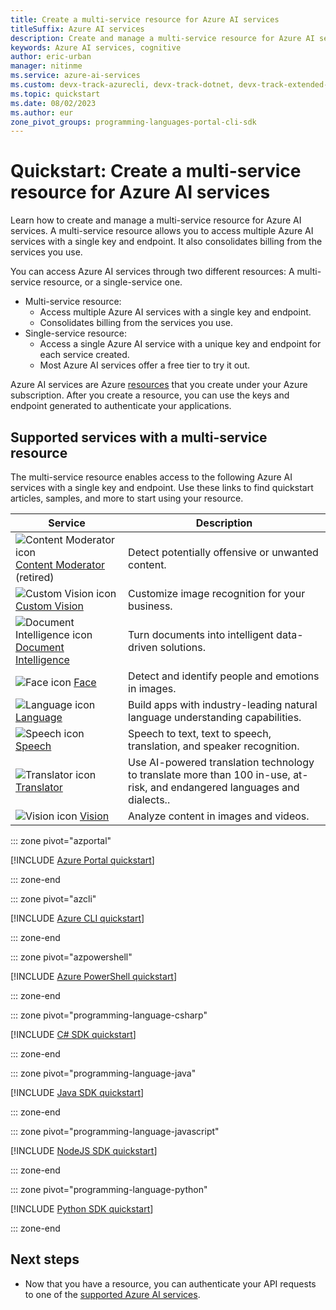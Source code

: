 ```yaml
---
title: Create a multi-service resource for Azure AI services
titleSuffix: Azure AI services
description: Create and manage a multi-service resource for Azure AI services.
keywords: Azure AI services, cognitive
author: eric-urban
manager: nitinme
ms.service: azure-ai-services
ms.custom: devx-track-azurecli, devx-track-dotnet, devx-track-extended-java, devx-track-js, devx-track-python, devx-track-azurepowershell
ms.topic: quickstart
ms.date: 08/02/2023
ms.author: eur
zone_pivot_groups: programming-languages-portal-cli-sdk
---
```


# Quickstart: Create a multi-service resource for Azure AI services

Learn how to create and manage a multi-service resource for Azure AI services. A multi-service resource allows you to access multiple Azure AI services with a single key and endpoint. It also consolidates billing from the services you use.

You can access Azure AI services through two different resources: A multi-service resource, or a single-service one.

* Multi-service resource:
    * Access multiple Azure AI services with a single key and endpoint.
    * Consolidates billing from the services you use.
* Single-service resource:
    * Access a single Azure AI service with a unique key and endpoint for each service created. 
    * Most Azure AI services offer a free tier to try it out.

Azure AI services are Azure [resources](../azure-resource-manager/management/manage-resources-portal.md) that you create under your Azure subscription. After you create a resource, you can use the keys and endpoint generated to authenticate your applications.

## Supported services with a multi-service resource

The multi-service resource enables access to the following Azure AI services with a single key and endpoint. Use these links to find quickstart articles, samples, and more to start using your resource.

| Service | Description |
| --- | --- |
| ![Content Moderator icon](./media/service-icons/content-moderator.svg) [Content Moderator](./content-moderator/index.yml) (retired) | Detect potentially offensive or unwanted content. |
| ![Custom Vision icon](./media/service-icons/custom-vision.svg) [Custom Vision](./custom-vision-service/index.yml) | Customize image recognition for your business. |
| ![Document Intelligence icon](./media/service-icons/document-intelligence.svg) [Document Intelligence](./document-intelligence/index.yml) | Turn documents into intelligent data-driven solutions. |
| ![Face icon](./media/service-icons/face.svg) [Face](./computer-vision/overview-identity.md) | Detect and identify people and emotions in images. |
| ![Language icon](./media/service-icons/language.svg) [Language](./language-service/index.yml) | Build apps with industry-leading natural language understanding capabilities. |
| ![Speech icon](./media/service-icons/speech.svg) [Speech](./speech-service/index.yml) | Speech to text, text to speech, translation, and speaker recognition. |
| ![Translator icon](./media/service-icons/translator.svg) [Translator](./translator/index.yml) | Use AI-powered translation technology to translate more than 100 in-use, at-risk, and endangered languages and dialects.. |
| ![Vision icon](./media/service-icons/vision.svg) [Vision](./computer-vision/index.yml) | Analyze content in images and videos. |

::: zone pivot="azportal"

[!INCLUDE [Azure Portal quickstart](includes/quickstarts/management-azportal.md)]

::: zone-end

::: zone pivot="azcli"

[!INCLUDE [Azure CLI quickstart](includes/quickstarts/management-azcli.md)]

::: zone-end

::: zone pivot="azpowershell"

[!INCLUDE [Azure PowerShell quickstart](includes/quickstarts/management-azpowershell.md)]

::: zone-end

::: zone pivot="programming-language-csharp"

[!INCLUDE [C# SDK quickstart](includes/quickstarts/management-csharp.md)]

::: zone-end

::: zone pivot="programming-language-java"

[!INCLUDE [Java SDK quickstart](includes/quickstarts/management-java.md)]

::: zone-end

::: zone pivot="programming-language-javascript"

[!INCLUDE [NodeJS SDK quickstart](includes/quickstarts/management-node.md)]

::: zone-end

::: zone pivot="programming-language-python"

[!INCLUDE [Python SDK quickstart](includes/quickstarts/management-python.md)]

::: zone-end

## Next steps

* Now that you have a resource, you can authenticate your API requests to one of the [supported Azure AI services](#supported-services-with-a-multi-service-resource). 
